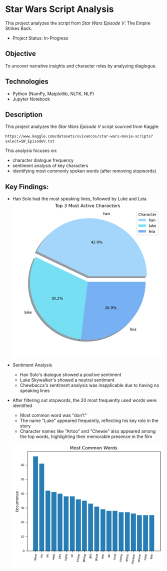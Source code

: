 # Star Wars Script Analysis
This project analyzes the script from *Star Wars Episode V*: The Empire Strikes Back.
- Project Status: In-Progress

## Objective
To uncover narrative insights and character roles by analyzing diaglogue.

## Technologies
- Python (NumPy, Matplotlib, NLTK, NLP)
- Jupyter Notebook

## Description
This project analyzes the *Star Wars Episode V* script sourced from Kaggle:
    
    https://www.kaggle.com/datasets/xvivancos/star-wars-movie-scripts?select=SW_EpisodeV.txt

This analysis focuses on:
- character dialogue frequency
- sentiment analysis of key characters
- identifying most commonly spoken words (after removing stopwords)

## Key Findings:
- Han Solo had the most speaking lines, followed by Luke and Leia
    ![Top Characters](images/top_3_char.png)
- Sentiment Analysis
    - Han Solo's dialogue showed a positive sentiment
    - Luke Skywalker's showed a neutral sentiment
    - Chewbacca's sentiment analysis was inapplicable due to having no speaking lines

- After filtering out stopwords, the 20 most frequently used words were identified
    - Most common word was "don't"
    - The name "Luke" appeared frequently, reflecting his key role in the story
    - Character names like "Artoo" and "Chewie" also appeared among the top words, highlighting their memorable presence in the film
  
    ![Top Words](images/most_common_words.png)
